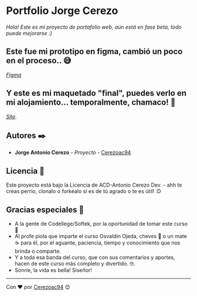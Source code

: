 # Portfolio Jorge Cerezo

_Hola! Este es mi proyecto de portafolio web, aún está en fase beta, todo puede mejorarse :)_


## Este fue mi prototipo en figma, cambió un poco en el proceso.. 😅
_[Figma](https://www.figma.com/file/NxUG9ko9Uv5AOfrSP62jSs/Untitled?node-id=0%3A1)_


## Y este es mi maquetado "final", puedes verlo en mi alojamiento... temporalmente, chamaco! 🚀

_[Site](https://antonio-cerezo-dev.netlify.app)._



## Autores ✒️

* **Jorge Antonio Cerezo** - *Proyecto* - [Cerezoac94](https://github.com/Cerezoac94)


## Licencia 📄

Este proyecto está bajo la Licencia de ACD-Antonio Cerezo Dev. - ahh te creas perrio, clonalo o forkealo si es de tú agrado o te es útil! :D


## Gracias especiales 🎁

* A la gente de Codellege/Softek, por la oportunidad de tomar este curso 📢
* Al profe piola que imparte el curso Osvaldin Ojeda, cheves 🍺 o un mate ☕ para él, por el aguante, paciencia, tiempo y conocimiento que nos brinda o comparte. 
* Y a toda esa banda del curso, que con sus comentarios y aportes, hacen de este curso más completo y divertido. 🤓.
* Sonríe, la vida es bella! Siseñor!


---
 Con ❤️ por [Cerezoac94](https://github.com/Cerezoac94) 😊


